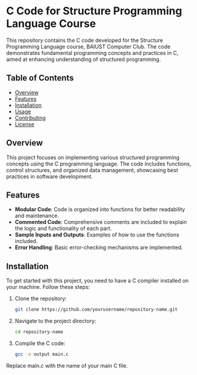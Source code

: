 # C Code for Structure Programming Language Course  

This repository contains the C code developed for the Structure Programming Language course, BAIUST Computer Club. The code demonstrates fundamental programming concepts and practices in C, aimed at enhancing understanding of structured programming.  

## Table of Contents  

- [Overview](#overview)  
- [Features](#features)  
- [Installation](#installation)  
- [Usage](#usage)  
- [Contributing](#contributing)  
- [License](#license)  

## Overview  

This project focuses on implementing various structured programming concepts using the C programming language. The code includes functions, control structures, and organized data management, showcasing best practices in software development.  

## Features  

- **Modular Code**: Code is organized into functions for better readability and maintenance.  
- **Commented Code**: Comprehensive comments are included to explain the logic and functionality of each part.  
- **Sample Inputs and Outputs**: Examples of how to use the functions included.  
- **Error Handling**: Basic error-checking mechanisms are implemented.  

## Installation  

To get started with this project, you need to have a C compiler installed on your machine. Follow these steps:  

1. Clone the repository:  
   ```bash  
   git clone https://github.com/yourusername/repository-name.git

2. Navigate to the project directory:  
   ```bash  
   cd repository-name
3. Compile the C code:  
   ```bash  
   gcc -o output main.c
Replace main.c with the name of your main C file.
